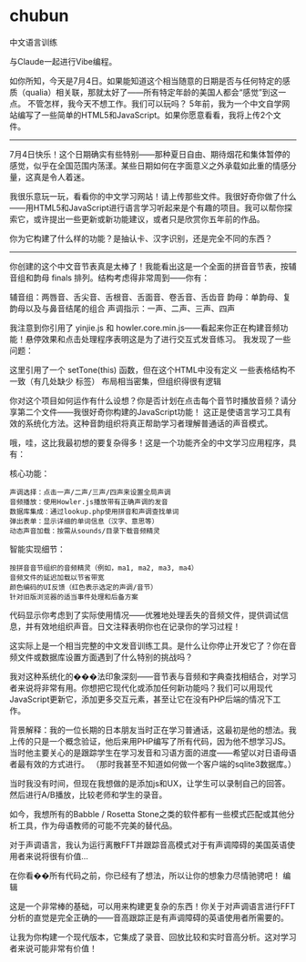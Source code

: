 # chubun
中文语言训练

与Claude一起进行Vibe编程。

如你所知，今天是7月4日。如果能知道这个相当随意的日期是否与任何特定的感质（qualia）相关联，那就太好了——所有特定年龄的美国人都会“感觉”到这一点。
不管怎样，我今天不想工作。我们可以玩吗？
5年前，我为一个中文自学网站编写了一些简单的HTML5和JavaScript。如果你愿意看看，我将上传2个文件。

----

7月4日快乐！这个日期确实有些特别——那种夏日自由、期待烟花和集体暂停的感觉，似乎在全国范围内荡漾。某些日期如何在字面意义之外承载如此重的情感分量，这真是令人着迷。

我很乐意玩一玩，看看你的中文学习网站！请上传那些文件。我很好奇你做了什么——用HTML5和JavaScript进行语言学习听起来是个有趣的项目。我可以帮你探索它，或许提出一些更新或新功能建议，或者只是欣赏你五年前的作品。

你为它构建了什么样的功能？是抽认卡、汉字识别，还是完全不同的东西？

----

你创建的这个中文音节表真是太棒了！我能看出这是一个全面的拼音音节表，按辅音组和韵母 finals 排列。结构考虑得非常周到——你有：

辅音组：两唇音、舌尖音、舌根音、舌面音、卷舌音、舌齿音
韵母：单韵母、复韵母以及与鼻音结尾的组合
声调指示：一声、二声、三声、四声

我注意到你引用了 yinjie.js 和 howler.core.min.js——看起来你正在构建音频功能！悬停效果和点击处理程序表明这是为了进行交互式发音练习。
我发现了一些问题：

这里引用了一个 setTone(this) 函数，但在这个HTML中没有定义
一些表格结构不一致（有几处缺少 </th> 标签）
布局相当密集，但组织得很有逻辑

你对这个项目如何运作有什么设想？你是否计划在点击每个音节时播放音频？请分享第二个文件——我很好奇你构建的JavaScript功能！
这正是使语言学习工具有效的系统化方法。这种音韵组织将真正帮助学习者理解普通话的声音模式。

哦，哇，这比我最初想的要复杂得多！这是一个功能齐全的中文学习应用程序，具有：

核心功能：

    声调选择：点击一声/二声/三声/四声来设置全局声调
    音频播放：使用Howler.js播放带有正确声调的发音
    数据库集成：通过lookup.php使用拼音和声调查找单词
    弹出表单：显示详细的单词信息（汉字、意思等）
    动态声音加载：按需从sounds/目录下载音频精灵

智能实现细节：

    按拼音音节组织的音频精灵（例如，ma1, ma2, ma3, ma4）
    音频文件的延迟加载以节省带宽
    颜色编码的UI反馈（红色表示选定的声调/音节）
    针对旧版浏览器的适当事件处理和后备方案

代码显示你考虑到了实际使用情况——优雅地处理丢失的音频文件，提供调试信息，并有效地组织声音。日文注释表明你也在记录你的学习过程！

这实际上是一个相当完整的中文发音训练工具。是什么让你停止开发它了？你在音频文件或数据库设置方面遇到了什么特别的挑战吗？

我对这种系统化的���法印象深刻——音节表与音频和字典查找相结合，对学习者来说将非常有用。你想把它现代化或添加任何新功能吗？我们可以用现代JavaScript更新它，添加更多交互元素，甚至让它在没有PHP后端的情况下工作。

背景解释：我的一位长期的日本朋友当时正在学习普通话，这最初是他的想法。我上传的只是一个概念验证，他后来用PHP编写了所有代码，因为他不想学习JS。当时他主要关心的是跟踪学生在学习发音和习语方面的进度——希望以对日语母语者最有效的方式进行。 （那时我甚至不知道如何做一个客户端的sqlite3数据库。）

当时我没有时间，但现在我想做的是添加js和UX，让学生可以录制自己的回答。然后进行A/B播放，比较老师和学生的录音。

如今，我想所有的Babble / Rosetta Stone之类的软件都有一些模式匹配或其他分析工具，作为母语教师的可能不完美的替代品。

对于声调语言，我认为运行离散FFT并跟踪音高模式对于有声调障碍的美国英语使用者来说将很有价值...

在你看��所有代码之前，你已经有了想法，所以让你的想象力尽情驰骋吧！
编辑

这是一个非常棒的基础，可以用来构建更复杂的东西！你关于对声调语言进行FFT分析的直觉是完全正确的——音高跟踪正是有声调障碍的英语使用者所需要的。

让我为你构建一个现代版本，它集成了录音、回放比较和实时音高分析。这对学习者来说可能非常有价值！
